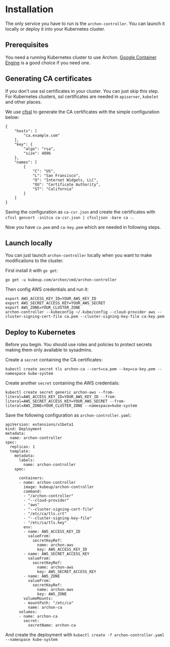 Installation
============

The only service you have to run is the `archon-controller`. You can launch it
locally or deploy it into your Kubernetes cluster.

Prerequisites
-------------

You need a running Kubernetes cluster to use Archon. [Google Container Engine]
is a good choice if you need one.

Generating CA certificates
--------------------------

If you don't use ssl certificates in your cluster. You can just skip this step.
For Kubernetes clusters, ssl certificates are needed in `apiserver`, `kubelet`
and other places.

We use [cfssl] to generate the CA certificates with the simple configuration below:

```
{
	"hosts": [
		"ca.example.com"
	],
	"key": {
		"algo": "rsa",
		"size": 4096
	},
	"names": [
		{
			"C": "US",
			"L": "San Francisco",
			"O": "Internet Widgets, LLC",
			"OU": "Certificate Authority",
			"ST": "California"
		}
	]
}
```

Saving the configuration as `ca-csr.json` and create the certificates with
`cfssl gencert -initca ca-csr.json | cfssljson -bare ca -`.

Now you have `ca.pem` and `ca-key.pem` which are needed in following steps.

Launch locally
--------------

You can just launch `archon-controller` locally when you want to make modifications
to the cluster.

First install it with `go get`:

```
go get -u kubeup.com/archon/cmd/archon-controller
```

Then config AWS credentials and run it:

```
export AWS_ACCESS_KEY_ID=YOUR_AWS_KEY_ID
export AWS_SECRET_ACCESS_KEY=YOUR_AWS_SECRET
export AWS_ZONE=YOUR_CLUSTER_ZONE
archon-controller --kubeconfig ~/.kube/config --cloud-provider aws --cluster-signing-cert-file ca.pem --cluster-signing-key-file ca-key.pem
```

Deploy to Kubernetes
--------------------

Before you begin. You should use roles and policies to protect secrets making them
only available to sysadmins.

Create a `secret` containing the CA certificates:

```
kubectl create secret tls archon-ca --cert=ca.pem --key=ca-key.pem --namespace kube-system
```

Create another `secret` containing the AWS credentials:

```
kubectl create secret generic archon-aws --from-literal=AWS_ACCESS_KEY_ID=YOUR_AWS_KEY_ID --from-literal=AWS_SECRET_ACCESS_KEY=YOUR_AWS_SECRET --from-literal=AWS_ZONE=YOUR_CLUSTER_ZONE --namespace=kube-system
```

Save the following configuration as `archon-controller.yaml`:

```
apiVersion: extensions/v1beta1
kind: Deployment
metadata:
  name: archon-controller
spec:
  replicas: 1
  template:
    metadata:
      labels:
        name: archon-controller
    spec:

      containers:
      - name: archon-controller
        image: kubeup/archon-controller
        command:
        - "/archon-controller"
        - "--cloud-provider"
        - "aws"
        - "--cluster-signing-cert-file"
        - "/etc/ca/tls.crt"
        - "--cluster-signing-key-file"
        - "/etc/ca/tls.key"
        env:
        - name: AWS_ACCESS_KEY_ID
          valueFrom:
            secretKeyRef:
              name: archon-aws
              key: AWS_ACCESS_KEY_ID
        - name: AWS_SECRET_ACCESS_KEY
          valueFrom:
            secretKeyRef:
              name: archon-aws
              key: AWS_SECRET_ACCESS_KEY
        - name: AWS_ZONE
          valueFrom:
            secretKeyRef:
              name: archon-aws
              key: AWS_ZONE
        volumeMounts:
        - mountPath: "/etc/ca"
          name: archon-ca
      volumes:
      - name: archon-ca
        secret:
          secretName: archon-ca
```

And create the deployment with `kubectl create -f archon-controller.yaml --namespace kube-system`

[Google Container Engine]: https://cloud.google.com/container-engine/
[cfssl]: https://github.com/cloudflare/cfssl
